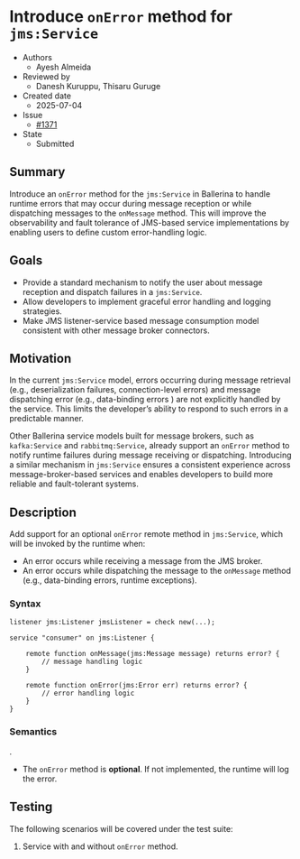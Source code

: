 # Introduce `onError` method for `jms:Service`

- Authors
  - Ayesh Almeida
- Reviewed by
  - Danesh Kuruppu, Thisaru Guruge
- Created date
  - 2025-07-04
- Issue
  - [#1371](https://github.com/ballerina-platform/ballerina-spec/issues/1371)
- State
  - Submitted

## Summary

Introduce an `onError` method for the `jms:Service` in Ballerina to handle runtime errors that may occur during message reception or while dispatching messages to the `onMessage` method. This will improve the observability and fault tolerance of JMS-based service implementations by enabling users to define custom error-handling logic.

## Goals

* Provide a standard mechanism to notify the user about message reception and dispatch failures in a `jms:Service`.
* Allow developers to implement graceful error handling and logging strategies.
* Make JMS listener-service based message consumption model consistent with other message broker connectors.

## Motivation

In the current `jms:Service` model, errors occurring during message retrieval (e.g., deserialization failures, connection-level errors) and message dispatching error (e.g., data-binding errors ) are not explicitly handled by the service. This limits the developer’s ability to respond to such errors in a predictable manner.

Other Ballerina service models built for message brokers, such as `kafka:Service` and `rabbitmq:Service`, already support an `onError` method to notify runtime failures during message receiving or dispatching. Introducing a similar mechanism in `jms:Service` ensures a consistent experience across message-broker-based services and enables developers to build more reliable and fault-tolerant systems.

## Description

Add support for an optional `onError` remote method in `jms:Service`, which will be invoked by the runtime when:

* An error occurs while receiving a message from the JMS broker.
* An error occurs while dispatching the message to the `onMessage` method (e.g., data-binding errors, runtime exceptions).

### Syntax

```ballerina
listener jms:Listener jmsListener = check new(...);

service "consumer" on jms:Listener {

    remote function onMessage(jms:Message message) returns error? {
        // message handling logic
    }

    remote function onError(jms:Error err) returns error? {
        // error handling logic
    }
}
```

### Semantics
.
* The `onError` method is **optional**. If not implemented, the runtime will log the error.

## Testing

The following scenarios will be covered under the test suite:

1. Service with and without `onError` method.
